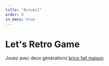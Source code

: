 ```yaml
---
title: "Accueil"
order: 0
in_menu: true
---
```

# Let's Retro Game


Jouez  avec deux générations   [brico fait maison](Bricoso.html) 